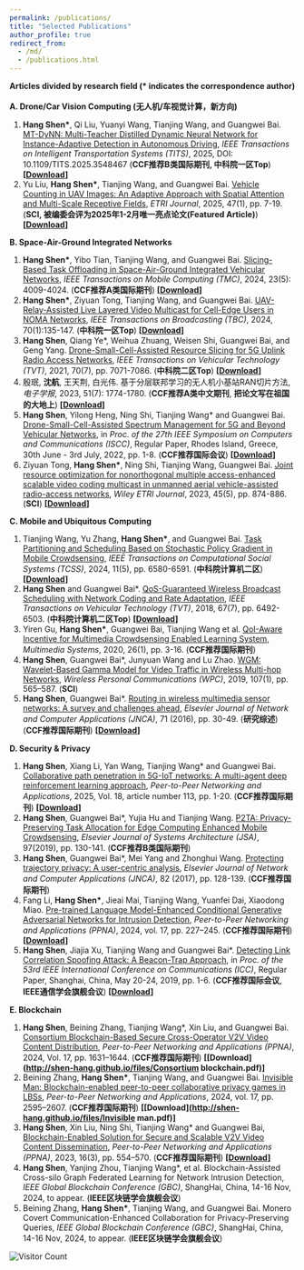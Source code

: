 ```yaml
---
permalink: /publications/
title: "Selected Publications"
author_profile: true
redirect_from: 
  - /md/
  - /publications.html
---
```


**Articles divided by research field (\* indicates the correspondence author)**<br/><br/>
**A. Drone/Car Vision Computing (无人机/车视觉计算，新方向)**
1. **Hang Shen\***, Qi Liu, Yuanyi Wang, Tianjing Wang, and Guangwei Bai. [MT-DyNN: Multi-Teacher Distilled Dynamic Neural Network for Instance-Adaptive Detection in Autonomous Driving](https://ieeexplore.ieee.org/document/10927614), *IEEE Transactions on Intelligent Transportation Systems (TITS)*, 2025, DOI: 10.1109/TITS.2025.3548467 (**CCF推荐B类国际期刊, 中科院一区Top**) **[[Download](http://shen-hang.github.io/files/TITS2025.pdf)]**
2. Yu Liu, **Hang Shen\***, Tianjing Wang, and Guangwei Bai. [Vehicle Counting in UAV Images: An Adaptive Approach with Spatial Attention and Multi-Scale Receptive Fields](https://onlinelibrary.wiley.com/doi/10.4218/etrij.2023-0426), *ETRI Journal*, 2025, 47(1), pp. 7-19. (**SCI, 被编委会评为2025年1-2月唯一亮点论文(Featured Article)**) **[[Download](http://shen-hang.github.io/files/ETRI2025.pdf)]**

**B.  Space-Air-Ground Integrated Networks**  
1. **Hang Shen\***, Yibo Tian, Tianjing Wang, and Guangwei Bai. [Slicing-Based Task Offloading in Space-Air-Ground Integrated Vehicular Networks](https://ieeexplore.ieee.org/document/10145842), *IEEE Transactions on Mobile Computing (TMC)*, 2024, 23(5): 4009-4024. (**CCF推荐A类国际期刊**) **[[Download](http://shen-hang.github.io/files/TMC2024.pdf)]** 
2. **Hang Shen\***, Ziyuan Tong, Tianjing Wang, and Guangwei Bai. [UAV-Relay-Assisted Live Layered Video Multicast for Cell-Edge Users in NOMA Networks](https://ieeexplore.ieee.org/document/10314431), *IEEE Transactions on Broadcasting (TBC)*, 2024, 70(1):135-147. (**中科院一区Top**) **[[Download](http://shen-hang.github.io/files/TBC2024.pdf)]** 
3. **Hang Shen**, Qiang Ye\*, Weihua Zhuang, Weisen Shi, Guangwei Bai, and Geng Yang. [Drone-Small-Cell-Assisted Resource Slicing for 5G Uplink Radio Access Networks](https://ieeexplore.ieee.org/document/9440683),  *IEEE Transactions on Vehicular Technology (TVT)*, 2021, 70(7), pp. 7071-7086. (**中科院二区Top**) **[[Download](http://shen-hang.github.io/files/TVT2021.pdf)]** 
4. 殷珉, **沈航**, 王天荆, 白光伟. 基于分层联邦学习的无人机小基站RAN切片方法, *电子学报*, 2023, 51(7): 1774-1780. (**CCF推荐A类中文期刊**, **把论文写在祖国的大地上**) **[[Download](http://shen-hang.github.io/files/电子学报2023.pdf)]** 
5. **Hang Shen**, Yilong Heng, Ning Shi, Tianjing Wang\* and Guangwei Bai.  [Drone-Small-Cell-Assisted Spectrum Management for 5G and Beyond Vehicular Networks](https://ieeexplore.ieee.org/abstract/document/9912871), in *Proc. of the 27th IEEE Symposium on Computers and Communications (ISCC)*, Regular Paper, Rhodes Island, Greece, 30th June - 3rd July, 2022, pp. 1-8.  (**CCF推荐国际会议**) **[[Download](http://shen-hang.github.io/files/ISCC2022.pdf)]**
6. Ziyuan Tong, **Hang Shen\***, Ning Shi, Tianjing Wang, Guangwei Bai. [Joint resource optimization for nonorthogonal multiple access-enhanced scalable video coding multicast in unmanned aerial vehicle-assisted radio-access networks](https://onlinelibrary.wiley.com/doi/10.4218/etrij.2022-0136), *Wiley ETRI Journal*, 2023, 45(5), pp. 874-886. (**SCI**) **[[Download](http://shen-hang.github.io/files/ETRI2023.pdf)]** 

**C. Mobile and Ubiquitous Computing**
1. Tianjing Wang, Yu Zhang, **Hang Shen\***, and Guangwei Bai. [Task Partitioning and Scheduling Based on Stochastic Policy Gradient in Mobile Crowdsensing](https://ieeexplore.ieee.org/document/10550173), *IEEE Transactions on Computational Social Systems (TCSS)*, 2024, 11(5), pp. 6580-6591. (**中科院计算机二区**) **[[Download](http://shen-hang.github.io/files/TCSS2024.pdf)]** 
2. **Hang Shen** and Guangwei Bai\*. [QoS-Guaranteed Wireless Broadcast Scheduling with Network Coding and Rate Adaptation](http://ieeexplore.ieee.org/abstract/document/8291004/), *IEEE Transactions on Vehicular Technology (TVT)*, 2018, 67(7), pp. 6492-6503. (**中科院计算机二区Top**) **[[Download](http://shen-hang.github.io/files/TVT2018.pdf)]** 
3. Yiren Gu, **Hang Shen\***, Guangwei Bai, Tianjing Wang et al. [QoI-Aware Incentive for Multimedia Crowdsensing Enabled Learning System](https://link.springer.com/article/10.1007/s00530-019-00616-w), *Multimedia Systems*, 2020, 26(1), pp. 3-16. (**CCF推荐国际期刊**)
4. **Hang Shen**, Guangwei Bai\*, Junyuan Wang and Lu Zhao. [WGM: Wavelet-Based Gamma Model for Video Traffic in Wireless Multi-hop Networks](https://link.springer.com/article/10.1007/s11277-019-06289-y), *Wireless Personal Communications (WPC)*, 2019, 107(1), pp. 565–587. (**SCI**)
5. **Hang Shen**, Guangwei Bai\*. [Routing in wireless multimedia sensor networks: A survey and challenges ahead](https://www.sciencedirect.com/science/article/pii/S1084804516301102), *Elsevier Journal of Network and Computer Applications (JNCA)*, 71 (2016), pp. 30-49. (**研究综述**) (**CCF推荐国际期刊**) **[[Download](http://shen-hang.github.io/files/JNCA2016.pdf)]**

**D. Security & Privacy**
1. **Hang Shen**, Xiang Li, Yan Wang, Tianjing Wang\* and Guangwei Bai. [Collaborative path penetration in 5G-IoT networks: A multi-agent deep reinforcement learning approach](https://link.springer.com/article/10.1007/s12083-025-01939-4), *Peer-to-Peer Networking and Applications*, 2025, Vol. 18, article number 113, pp. 1-20. (**CCF推荐国际期刊**) **[[Download](http://shen-hang.github.io/files/PPNA2025.pdf)]** 
2. **Hang Shen**, Guangwei Bai\*, Yujia Hu and Tianjing Wang. [P2TA: Privacy-Preserving Task Allocation for Edge Computing Enhanced Mobile Crowdsensing](https://www.sciencedirect.com/science/article/pii/S138376211830451X), *Elsevier Journal of Systems Architecture (JSA)*, 97(2019), pp. 130-141. (**CCF推荐B类国际期刊**)
3. **Hang Shen**, Guangwei Bai\*, Mei Yang and Zhonghui Wang. [Protecting trajectory privacy: A user-centric analysis](https://www.sciencedirect.com/science/article/pii/S1084804517300413), *Elsevier Journal of Network and Computer Applications (JNCA)*, 82 (2017), pp. 128-139. (**CCF推荐国际期刊**)
4. Fang Li, **Hang Shen\***, Jieai Mai, Tianjing Wang, Yuanfei Dai, Xiaodong Miao. [Pre-trained Language Model-Enhanced Conditional Generative Adversarial Networks for Intrusion Detection](https://link.springer.com/article/10.1007/s12083-023-01595-6),  *Peer-to-Peer Networking and Applications (PPNA)*, 2024, vol. 17, pp. 227–245. (**CCF推荐国际期刊**) **[[Download](http://shen-hang.github.io/files/PPNA2024.pdf)]**
5. **Hang Shen**, Jiajia Xu, Tianjing Wang and Guangwei Bai\*. [Detecting Link Correlation Spoofing Attack: A Beacon-Trap Approach](https://ieeexplore.ieee.org/document/8761835), in *Proc. of the 53rd IEEE International Conference on Communications (ICC)*, Regular Paper, Shanghai, China, May 20-24, 2019, pp. 1-6. (**CCF推荐国际会议**, **IEEE通信学会旗舰会议**) **[[Download](http://shen-hang.github.io/files/ICC2019.pdf)]**


**E. Blockchain**
1. **Hang Shen**, Beining Zhang, Tianjing Wang\*, Xin Liu, and Guangwei Bai. [Consortium Blockchain-Based Secure Cross-Operator V2V Video Content Distribution](https://link.springer.com/article/10.1007/s12083-024-01674-2), *Peer-to-Peer Networking and Applications (PPNA)*, 2024, Vol. 17, pp. 1631–1644. (**CCF推荐国际期刊**) **[[Download](http://shen-hang.github.io/files/Consortium blockchain.pdf)]** 
2. Beining Zhang, **Hang Shen\***, Tianjing Wang, and Guangwei Bai. [Invisible Man: Blockchain-enabled peer-to-peer collaborative privacy games in LBSs](https://link.springer.com/article/10.1007/s12083-024-01728-5), *Peer-to-Peer Networking and Applications*, 2024, vol. 17, pp. 2595–2607. (**CCF推荐国际期刊**) **[[Download](http://shen-hang.github.io/files/Invisible man.pdf)]** 
3. **Hang Shen**, Xin Liu, Ning Shi, Tianjing Wang* and Guangwei Bai, [Blockchain-Enabled Solution for Secure and Scalable V2V Video Content Dissemination](https://link.springer.com/article/10.1007/s12083-022-01432-2), *Peer-to-Peer Networking and Applications (PPNA)*, 2023, 16(3), pp. 554–570. (**CCF推荐国际期刊**)  **[[Download](http://shen-hang.github.io/files/PPNA2023.pdf)]**
4. **Hang Shen**, Yanjing Zhou, Tianjing Wang\*, et al. Blockchain-Assisted Cross-silo Graph Federated Learning for Network Intrusion Detection, *IEEE Global Blockchain Conference (GBC)*, ShangHai, China, 14-16 Nov, 2024, to appear.  (**IEEE区块链学会旗舰会议**)
5. Beining Zhang, **Hang Shen\***, Tianjing Wang, and Guangwei Bai. Monero Covert Communication-Enhanced Collaboration for Privacy-Preserving Queries, *IEEE Global Blockchain Conference (GBC)*, ShangHai, China, 14-16 Nov, 2024, to appear.  (**IEEE区块链学会旗舰会议**) 








![Visitor Count](https://profile-counter.glitch.me/shen-hang/count.svg)